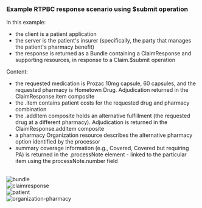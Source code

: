 ### Example RTPBC response scenario using $submit operation
In this example:
* the client is a patient application
* the server is the patient's insurer (specifically, the party that manages the patient's pharmacy benefit)
* the response is returned as a Bundle containing a ClaimResponse and supporting resources, in response to a Claim.$submit operation

Content:
* the requested medication is Prozac 10mg capsule, 60 capsules, and the requested pharmacy is Hometown Drug. Adjudication returned in the ClaimResponse.item composite
* the .item contains patient costs for the requested drug and pharmacy combination
* the .addItem composite holds an alternative fulfillment (the requested drug at a different pharmacy). Adjudication is returned in the ClaimResponse.addItem composite
* a pharmacy Organization resource describes the alternative pharmacy option identified by the processor
* summary coverage information (e.g., Covered, Covered but requiring PA) is returned in the .processNote element - linked to the particular item using the processNote.number field

<br/>


<div><img src="images/rtpbc-bundle-response-03-1-bundle.png" alt="bundle"></div>

<div><img src="images/rtpbc-bundle-response-03-3-claim-response.png" alt="claimresponse"></div>

<div><img src="images/rtpbc-bundle-response-03-4-patient.png" alt="patient"></div>

<div><img src="images/rtpbc-bundle-response-03-5-organization-pharmacy.png" alt="organization-pharmacy"></div>

<br/>